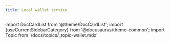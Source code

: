 ```yaml
---
title: Local wallet service
---
```

import DocCardList from '@theme/DocCardList';
import {useCurrentSidebarCategory} from '@docusaurus/theme-common';
import Topic from '/docs/topics/_topic-wallet.mdx'

<Topic />

<DocCardList items={useCurrentSidebarCategory().items}/>
